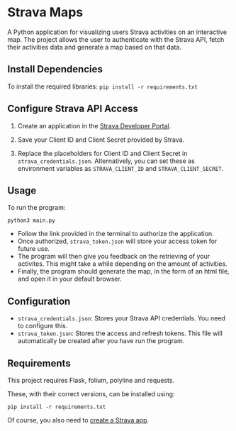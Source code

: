 # Strava Maps

A Python application for visualizing users Strava activities on an interactive map. The project allows the user to authenticate with the Strava API, fetch their activities data and generate a map based on that data.

## Install Dependencies
To install the required libraries:
`pip install -r requirements.txt`

## Configure Strava API Access
1. Create an application in the [Strava Developer Portal](https://developers.strava.com/).

2. Save your Client ID and Client Secret provided by Strava.

3. Replace the placeholders for Client ID and Client Secret in `strava_credentials.json`. Alternatively, you can set these as environment variables as `STRAVA_CLIENT_ID` and `STRAVA_CLIENT_SECRET`.

## Usage
To run the program:

`python3 main.py`

- Follow the link provided in the terminal to authorize the application.
- Once authorized, `strava_token.json` will store your access token for future use.
- The program will then give you feedback on the retrieving of your activites. This might take a while depending on the amount of activities.
- Finally, the program should generate the map, in the form of an html file, and open it in your default browser.

## Configuration
- `strava_credentials.json`: Stores your Strava API credentials. You need to configure this.
- `strava_token.json`: Stores the access and refresh tokens. This file will automatically be created after you have run the program.

## Requirements
This project requires Flask, folium, polyline and requests.

These, with their correct versions, can be installed using:

`pip install -r requirements.txt`

Of course, you also need to [create a Strava app](#configure-strava-api-access).